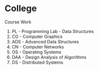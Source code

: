 # College
Course Work
1. PL - Programming Lab - Data Structures
2. CG - Computer Graphics
3. ADS - Advanced Data Structures
4. CN - Computer Networks
5. OS - Operating Systems
6. DAA - Design Analysis of Algorithms
7. DS - Distributed Systems
